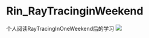 # Rin_RayTracinginWeekend
个人阅读RayTracingInOneWeekend后的学习
![](https://github.com/Shirlenesky/Rin_RayTracinginWeekend/blob/master/ray%20tracing.jpg)
